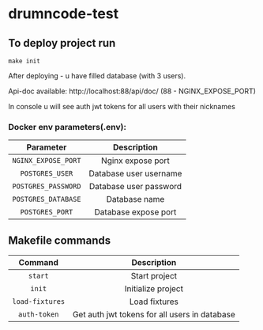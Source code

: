 # drumncode-test

## To deploy project run

```shell
make init
```

After deploying - u have filled database (with 3 users). <br>

Api-doc available: http://localhost:88/api/doc/ (88 - NGINX_EXPOSE_PORT)

In console u will see auth jwt tokens for all users with their nicknames

### Docker env parameters(.env):

|      Parameter      |      Description       |
|:-------------------:|:----------------------:|
| `NGINX_EXPOSE_PORT` |   Nginx expose port    |
|   `POSTGRES_USER`   | Database user username |
| `POSTGRES_PASSWORD` | Database user password |
| `POSTGRES_DATABASE` |     Database name      |
|   `POSTGRES_PORT`   |  Database expose port  |

## Makefile commands

|     Command     |                  Description                  |
|:---------------:|:---------------------------------------------:|
|     `start`     |                 Start project                 |
|     `init`      |              Initialize project               |
| `load-fixtures` |                 Load fixtures                 |
|  `auth-token`   | Get auth jwt tokens for all users in database |
